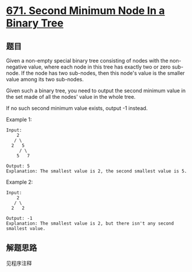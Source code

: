 # [671. Second Minimum Node In a Binary Tree](https://leetcode.com/problems/second-minimum-node-in-a-binary-tree/)

## 题目

Given a non-empty special binary tree consisting of nodes with the non-negative value, where each node in this tree has exactly two or zero sub-node. If the node has two sub-nodes, then this node's value is the smaller value among its two sub-nodes.

Given such a binary tree, you need to output the second minimum value in the set made of all the nodes' value in the whole tree.

If no such second minimum value exists, output -1 instead.

Example 1:

```text
Input:
    2
   / \
  2   5
     / \
    5   7

Output: 5
Explanation: The smallest value is 2, the second smallest value is 5.
```

Example 2:

```text
Input:
    2
   / \
  2   2

Output: -1
Explanation: The smallest value is 2, but there isn't any second smallest value.
```

## 解题思路

见程序注释
